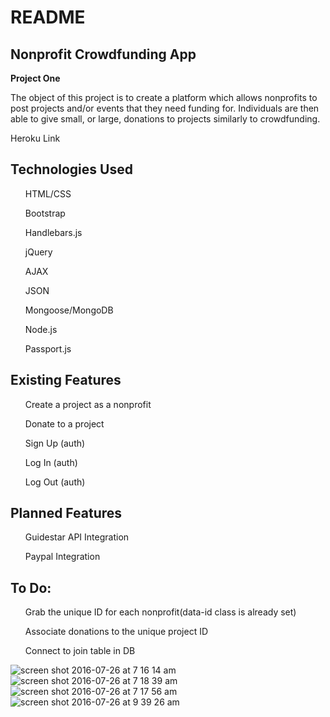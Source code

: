 <h1>README</h1>
<h2>Nonprofit Crowdfunding App</h2>

<b>Project One</b>
<p>The object of this project is to create a platform which allows nonprofits to post projects and/or events that they need funding for. Individuals are then able to give small, or large, donations to projects similarly to crowdfunding.</p>

 <a ref="https://guarded-cliffs-37992.herokuapp.com/">Heroku Link</a>

<h2> Technologies Used </h2>
<ul>HTML/CSS</ul>
<ul>Bootstrap </ul>
<ul>Handlebars.js</ul>
<ul>jQuery</ul>
<ul>AJAX</ul>
<ul>JSON</ul>
<ul>Mongoose/MongoDB</ul>
<ul>Node.js</ul>
<ul>Passport.js</ul>

<h2> Existing Features </h2>
<ul>Create a project as a nonprofit</ul>
<ul>Donate to a project</ul>
<ul>Sign Up (auth)</ul>
<ul>Log In (auth)</ul>
<ul>Log Out (auth)</ul>

<h2>Planned Features</h2>
<ul>Guidestar API Integration</ul>
<ul>Paypal Integration</ul>


<h2> To Do: </h2>
<ul>Grab the unique ID for each nonprofit(data-id class is already set)</ul>
<ul>Associate donations to the unique project ID </ul>
<ul>Connect to join table in DB</ul>

![screen shot 2016-07-26 at 7 16 14 am](https://cloud.githubusercontent.com/assets/19937807/17141442/e97987ac-5300-11e6-878d-f6b93f9929a9.png)
![screen shot 2016-07-26 at 7 18 39 am](https://cloud.githubusercontent.com/assets/19937807/17141554/40704d5c-5301-11e6-9ff7-7aad583b0247.png)
![screen shot 2016-07-26 at 7 17 56 am](https://cloud.githubusercontent.com/assets/19937807/17141553/406fde6c-5301-11e6-83f7-e5b2f3371133.png)
![screen shot 2016-07-26 at 9 39 26 am](https://cloud.githubusercontent.com/assets/19937807/17146872/f47e11b8-5314-11e6-98ff-3b02bcabc940.png)
